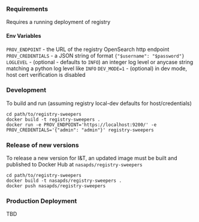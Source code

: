 ### Requirements

Requires a running deployment of registry

#### Env Variables
`PROV_ENDPOINT` - the URL of the registry OpenSearch http endpoint
`PROV_CREDENTIALS` - a JSON string of format `{"$username": "$password"}`
`LOGLEVEL` - (optional - defaults to `INFO`) an integer log level or anycase string matching a python log level like `INFO`
`DEV_MODE=1` - (optional) in dev mode, host cert verification is disabled


### Development

To build and run  (assuming registry local-dev defaults for host/credentials)

    cd path/to/registry-sweepers
    docker build -t registry-sweepers .
    docker run -e PROV_ENDPOINT='https://localhost:9200/' -e PROV_CREDENTIALS='{"admin": "admin"}' registry-sweepers

### Release of new versions

To release a new version for I&T, an updated image must be built and published to Docker Hub at `nasapds/registry-sweepers`

    cd path/to/registry-sweepers
    docker build -t nasapds/registry-sweepers .
    docker push nasapds/registry-sweepers

### Production Deployment

TBD
